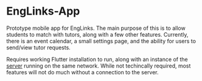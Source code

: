 # EngLinks-App

Prototype mobile app for EngLinks.  The main purpose of this is to allow students to match with tutors, along with a few other features.
Currently, there is an event calendar, a small settings page, and the ability for users to send/view tutor requests. 

Requires working Flutter installation to run, along with an instance of the [server](https://github.com/ebajec/EngLinks-App-Server) running on the same network.
While not techincally required, most features will not do much without a connection to the server.

